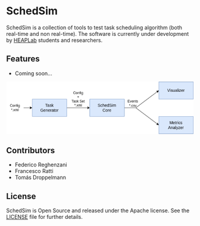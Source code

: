 # SchedSim
SchedSim is a collection of tools to test task scheduling algorithm (both real-time and non real-time).
The software is currently under development by [HEAPLab](https://heaplab.deib.polimi.it) students and researchers.

## Features

- Coming soon...

<p align="center">
  <img src="./docs/maindiagram.png" />
</p>


## Contributors
- Federico Reghenzani
- Francesco Ratti
- Tomás Droppelmann

## License
SchedSim is Open Source and released under the Apache license. See the [LICENSE](./LICENSE) file for further details.
